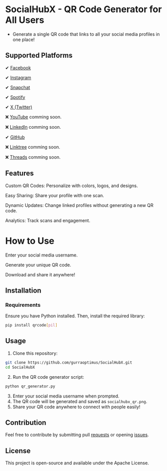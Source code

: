 # SocialHubX - QR Code Generator for All Users

* Generate a single QR code that links to all your social media profiles in one place!



## Supported Platforms

✔ [Facebook](./Facebook/)

✔ [Instagram](./Instagram/)

✔ [Snapchat](./Snapchat/)

✔ [Spotify](./Spotify/)

✔ [X (Twitter)](./xTwitter/)

❌ [YouTube](./YouTube) comming soon.

❌ [LinkedIn](./Linkedin/) comming soon.

✔ [GitHub](./Github/)

❌ [Linktree](./Linktree/) comming soon.

❌ [Threads](./Threads) comming soon.

## Features

Custom QR Codes: Personalize with colors, logos, and designs.

Easy Sharing: Share your profile with one scan.

Dynamic Updates: Change linked profiles without generating a new QR code.

Analytics: Track scans and engagement.


# How to Use

Enter your social media username.

Generate your unique QR code.

Download and share it anywhere!


## Installation

### Requirements

Ensure you have Python installed. Then, install the required library:

```bash
pip install qrcode[pil]
```

## Usage

1. Clone this repository:

```bash
git clone https://github.com/gurraoptimus/SocialHubX.git
cd SocialHubX
```

2. Run the QR code generator script:

```bash
python qr_generator.py
```

3. Enter your social media username when prompted.
4. The QR code will be generated and saved as `socialhubx_qr.png`.
5. Share your QR code anywhere to connect with people easily!

## Contribution

Feel free to contribute by submitting pull [requests](https://github.com/gurraoptimus/SocialHubX/pulls) or opening [issues](https://github.com/gurraoptimus/SocialHubX/issues).

## License

This project is open-source and available under the Apache License.
